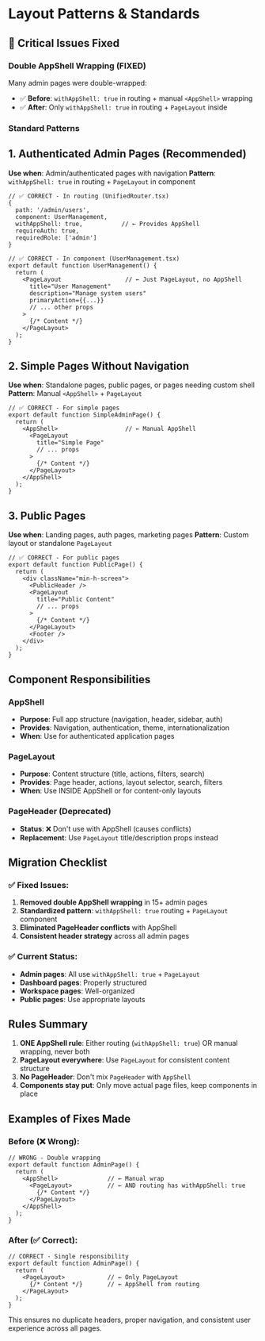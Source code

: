 # Layout Patterns & Standards

## 🚨 Critical Issues Fixed

### Double AppShell Wrapping (FIXED)
Many admin pages were double-wrapped:
- ✅ **Before**: `withAppShell: true` in routing + manual `<AppShell>` wrapping 
- ✅ **After**: Only `withAppShell: true` in routing + `PageLayout` inside

### Standard Patterns

## 1. **Authenticated Admin Pages** (Recommended)
**Use when**: Admin/authenticated pages with navigation
**Pattern**: `withAppShell: true` in routing + `PageLayout` in component

```tsx
// ✅ CORRECT - In routing (UnifiedRouter.tsx)
{
  path: '/admin/users',
  component: UserManagement,
  withAppShell: true,           // ← Provides AppShell
  requireAuth: true,
  requiredRole: ['admin']
}

// ✅ CORRECT - In component (UserManagement.tsx)
export default function UserManagement() {
  return (
    <PageLayout                  // ← Just PageLayout, no AppShell
      title="User Management"
      description="Manage system users"
      primaryAction={{...}}
      // ... other props
    >
      {/* Content */}
    </PageLayout>
  );
}
```

## 2. **Simple Pages Without Navigation**
**Use when**: Standalone pages, public pages, or pages needing custom shell
**Pattern**: Manual `<AppShell>` + `PageLayout`

```tsx
// ✅ CORRECT - For simple pages
export default function SimpleAdminPage() {
  return (
    <AppShell>                   // ← Manual AppShell
      <PageLayout
        title="Simple Page"
        // ... props
      >
        {/* Content */}
      </PageLayout>
    </AppShell>
  );
}
```

## 3. **Public Pages**
**Use when**: Landing pages, auth pages, marketing pages
**Pattern**: Custom layout or standalone `PageLayout`

```tsx
// ✅ CORRECT - For public pages
export default function PublicPage() {
  return (
    <div className="min-h-screen">
      <PublicHeader />
      <PageLayout
        title="Public Content"
        // ... props
      >
        {/* Content */}
      </PageLayout>
      <Footer />
    </div>
  );
}
```

## Component Responsibilities

### **AppShell**
- **Purpose**: Full app structure (navigation, header, sidebar, auth)
- **Provides**: Navigation, authentication, theme, internationalization
- **When**: Use for authenticated application pages

### **PageLayout** 
- **Purpose**: Content structure (title, actions, filters, search)
- **Provides**: Page header, actions, layout selector, search, filters
- **When**: Use INSIDE AppShell or for content-only layouts

### **PageHeader** (Deprecated)
- **Status**: ❌ Don't use with AppShell (causes conflicts)
- **Replacement**: Use `PageLayout` title/description props instead

## Migration Checklist

### ✅ Fixed Issues:
1. **Removed double AppShell wrapping** in 15+ admin pages
2. **Standardized pattern**: `withAppShell: true` routing + `PageLayout` component  
3. **Eliminated PageHeader conflicts** with AppShell
4. **Consistent header strategy** across all admin pages

### ✅ Current Status:
- **Admin pages**: All use `withAppShell: true` + `PageLayout` 
- **Dashboard pages**: Properly structured
- **Workspace pages**: Well-organized
- **Public pages**: Use appropriate layouts

## Rules Summary

1. **ONE AppShell rule**: Either routing (`withAppShell: true`) OR manual wrapping, never both
2. **PageLayout everywhere**: Use `PageLayout` for consistent content structure
3. **No PageHeader**: Don't mix `PageHeader` with `AppShell` 
4. **Components stay put**: Only move actual page files, keep components in place

## Examples of Fixes Made

### Before (❌ Wrong):
```tsx
// WRONG - Double wrapping
export default function AdminPage() {
  return (
    <AppShell>              // ← Manual wrap
      <PageLayout>          // ← AND routing has withAppShell: true
        {/* Content */}
      </PageLayout>
    </AppShell>
  );
}
```

### After (✅ Correct):
```tsx
// CORRECT - Single responsibility
export default function AdminPage() {
  return (
    <PageLayout>            // ← Only PageLayout
      {/* Content */}       // ← AppShell from routing
    </PageLayout>
  );
}
```

This ensures no duplicate headers, proper navigation, and consistent user experience across all pages.

